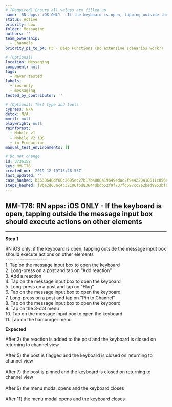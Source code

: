 ```yaml
---
# (Required) Ensure all values are filled up
name: 'RN apps: iOS ONLY - If the keyboard is open, tapping outside the message input box should execute actions on other elements'
status: Active
priority: Low
folder: Messaging
authors: ''
team_ownership:
  - Channels
priority_p1_to_p4: P3 - Deep Functions (Do extensive scenarios work?)

# (Optional)
location: Messaging
component: null
tags:
  - Never tested
labels:
  - ios-only
  - messaging
tested_by_contributor: ''

# (Optional) Test type and tools
cypress: N/A
detox: N/A
mmctl: null
playwright: null
rainforest:
  - Mobile v1
  - Mobile V2 iOS
  - in Production
manual_test_environments: []

# Do not change
id: 3736152
key: MM-T76
created_on: '2019-12-19T15:28:55Z'
last_updated: ''
case_hashed: b3538648df68c2695ec27b17ba008a19649edac2f944220a18611c056a48f8913e074d40e2a0f19964adf9b75f232596
steps_hashed: f8be2d63ac4c32186fbd83644dbdb52f9f737fd697cc2e2bed9953bf82e4c80cce7f31a237894f7a536f00dcaa9086a0
---
```


<!-- (Auto-generated) Based on frontmatter's "key" and "name" -->

## MM-T76: RN apps: iOS ONLY - If the keyboard is open, tapping outside the message input box should execute actions on other elements

---

**Step 1**

RN iOS only: if the keyboard is open, tapping outside the message input box should execute actions on other elements\
\--------------------\
1\. Tap on the message input box to open the keyboard\
2\. Long-press on a post and tap on "Add reaction"\
3\. Add a reaction\
4\. Tap on the message input box to open the keyboard\
5\. Long-press on a post and tap on "Flag"\
6\. Tap on the message input box to open the keyboard\
7\. Long-press on a post and tap on "Pin to Channel"\
8\. Tap on the message input box to open the keyboard\
9\. Tap on the 3-dot menu\
10\. Tap on the message input box to open the keyboard\
11\. Tap on the hamburger menu

**Expected**

After 3) the reaction is added to the post and the keyboard is closed on returning to channel view\
\
After 5) the post is flagged and the keyboard is closed on returning to channel view\
\
After 7) the post is pinned and the keyboard is closed on returning to channel view\
\
After 9) the menu modal opens and the keyboard closes\
\
After 11) the menu modal opens and the keyboard closes
